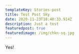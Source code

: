 ```yaml
---
templateKey: Stories-post
title: Test Post Sky
date: 2020-11-23T18:40:33.914Z
description: Just a test
featuredpost: true
featuredimage: /img/chkn-sq.jpg
---
```


Yes!
